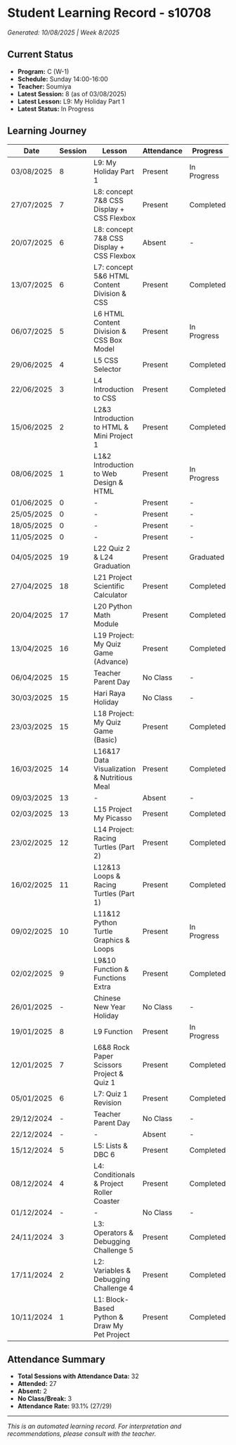 # Student Learning Record - s10708
*Generated: 10/08/2025 | Week 8/2025*

## Current Status
- **Program:** C (W-1)
- **Schedule:** Sunday 14:00-16:00
- **Teacher:** Soumiya
- **Latest Session:** 8 (as of 03/08/2025)
- **Latest Lesson:** L9: My Holiday Part 1
- **Latest Status:** In Progress

## Learning Journey
| Date | Session | Lesson | Attendance | Progress |
|------|---------|--------|------------|----------|
| 03/08/2025 | 8 | L9: My Holiday Part 1 | Present | In Progress |
| 27/07/2025 | 7 | L8: concept 7&8 CSS Display + CSS Flexbox | Present | Completed |
| 20/07/2025 | 6 | L8: concept 7&8 CSS Display + CSS Flexbox | Absent | - |
| 13/07/2025 | 6 | L7: concept 5&6 HTML Content Division & CSS | Present | Completed |
| 06/07/2025 | 5 | L6 HTML Content Division & CSS Box Model | Present | In Progress |
| 29/06/2025 | 4 | L5 CSS Selector | Present | Completed |
| 22/06/2025 | 3 | L4 Introduction to CSS | Present | Completed |
| 15/06/2025 | 2 | L2&3 Introduction to HTML & Mini Project 1 | Present | Completed |
| 08/06/2025 | 1 | L1&2 Introduction to Web Design & HTML | Present | In Progress |
| 01/06/2025 | 0 | - | Present | - |
| 25/05/2025 | 0 | - | Present | - |
| 18/05/2025 | 0 | - | Present | - |
| 11/05/2025 | 0 | - | Present | - |
| 04/05/2025 | 19 | L22 Quiz 2 & L24 Graduation | Present | Graduated |
| 27/04/2025 | 18 | L21 Project Scientific Calculator | Present | Completed |
| 20/04/2025 | 17 | L20 Python Math Module | Present | Completed |
| 13/04/2025 | 16 | L19 Project: My Quiz Game (Advance) | Present | Completed |
| 06/04/2025 | 15 | Teacher Parent Day | No Class | - |
| 30/03/2025 | 15 | Hari Raya Holiday | No Class | - |
| 23/03/2025 | 15 | L18 Project: My Quiz Game (Basic) | Present | Completed |
| 16/03/2025 | 14 | L16&17 Data Visualization & Nutritious Meal | Present | Completed |
| 09/03/2025 | 13 | - | Absent | - |
| 02/03/2025 | 13 | L15 Project My Picasso | Present | Completed |
| 23/02/2025 | 12 | L14 Project: Racing Turtles (Part 2) | Present | Completed |
| 16/02/2025 | 11 | L12&13 Loops & Racing Turtles (Part 1) | Present | Completed |
| 09/02/2025 | 10 | L11&12 Python Turtle Graphics & Loops | Present | In Progress |
| 02/02/2025 | 9 | L9&10 Function & Functions Extra | Present | Completed |
| 26/01/2025 | - | Chinese New Year Holiday | No Class | - |
| 19/01/2025 | 8 | L9 Function | Present | In Progress |
| 12/01/2025 | 7 | L6&8 Rock Paper Scissors Project & Quiz 1 | Present | Completed |
| 05/01/2025 | 6 | L7: Quiz 1 Revision | Present | Completed |
| 29/12/2024 | - | Teacher Parent Day | No Class | - |
| 22/12/2024 | - | - | Absent | - |
| 15/12/2024 | 5 | L5: Lists & DBC 6 | Present | Completed |
| 08/12/2024 | 4 | L4: Conditionals & Project Roller Coaster | Present | Completed |
| 01/12/2024 | - | - | No Class | - |
| 24/11/2024 | 3 | L3: Operators & Debugging Challenge 5 | Present | Completed |
| 17/11/2024 | 2 | L2: Variables & Debugging Challenge 4 | Present | Completed |
| 10/11/2024 | 1 | L1: Block-Based Python & Draw My Pet Project | Present | Completed |

## Attendance Summary
- **Total Sessions with Attendance Data:** 32
- **Attended:** 27
- **Absent:** 2
- **No Class/Break:** 3
- **Attendance Rate:** 93.1% (27/29)

---
*This is an automated learning record. For interpretation and recommendations, please consult with the teacher.*
